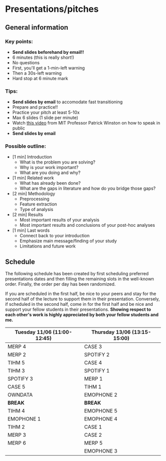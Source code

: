 # Presentations/pitches

## General information
### Key points:
- **Send slides beforehand by email!!**
- 6 minutes (this is really short!)
- No questions
- First, you'll get a 1-min-left warning
- Then a 30s-left warning
- Hard stop at 6 minute mark

### Tips:
- **Send slides by email** to accomodate fast transitioning
- Prepare and practice!!
- Practice your pitch at least 5-10x
- Max 6 slides (1 slide per minute)
- Watch [this video](https://youtu.be/Unzc731iCUY?feature=shared&t=2490) from MIT Professor Patrick Winston on how to speak in public
- **Send slides by email**

### Possible outline:
- [1 min] Introduction
  - What is the problem you are solving?
  - Why is your work important?
  - What are you doing and why?
- [1 min] Related work
  - What has already been done?
  - What are the gaps in literature and how do you bridge those gaps?
- [2 min] Methodology
  - Preprocessing
  - Feature extraction
  - Type of analysis
- [2 min] Results
  - Most important results of your analysis
  - Most important results and conclusions of your post-hoc analyses
- [1 min] Last words
  - Connect back to your introduction
  - Emphasize main message/finding of your study
  - Limitations and future work
 
## Schedule

The following schedule has been created by first scheduling preferred presentations dates and then filling the remaining slots in the well-known order. Finally, the order per day has been randomized. 

If you are scheduled in the first half, be nice to your peers and stay for the second half of the lecture to support them in their presentation. Conversely, if scheduled in the second half, come in for the first half and be nice and support your fellow students in their presentations. **Showing respect to each other's work is highly appreciated by both your fellow students and me.**

| Tuesday 11/06 (11:00-12:45) | Thursday 13/06 (13:15-15:00) |
|---------------|----------------|
| MERP 4        | CASE 3         |
| MERP 2        | SPOTIFY 2      |
| TIHM 5        | CASE 4         |
| TIHM 3        | SPOTIFY 1      |
| SPOTIFY 3     | MERP 1         |
| CASE 5        | TIHM 1         |
| OWNDATA       | EMOPHONE 2     |
| **BREAK**     | **BREAK**      |
| TIHM 4        | EMOPHONE 5     |
| EMOPHONE 1    | EMOPHONE 4     |
| TIHM 2        | CASE 1         |
| MERP 3        | CASE 2         |
| MERP 6        | MERP 5         |
|               | EMOPHONE 3     |


